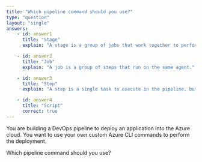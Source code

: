 ```yaml
---
title: "Which pipeline command should you use?"
type: "question"
layout: "single"
answers:
    - id: answer1
      title: "Stage"
      explain: "A stage is a group of jobs that work together to perform a shared task."

    - id: answer2
      title: "Job"
      explain: "A job is a group of steps that run on the same agent."

    - id: answer3
      title: "Step"
      explain: "A step is a single task to execute in the pipeline, but it refers to a script or a task."

    - id: answer4
      title: "Script"
      correct: true
---
```


You are building a DevOps pipeline to deploy an application into the Azure cloud. You want to use your own custom Azure CLI commands to perform the deployment. 

Which pipeline command should you use?